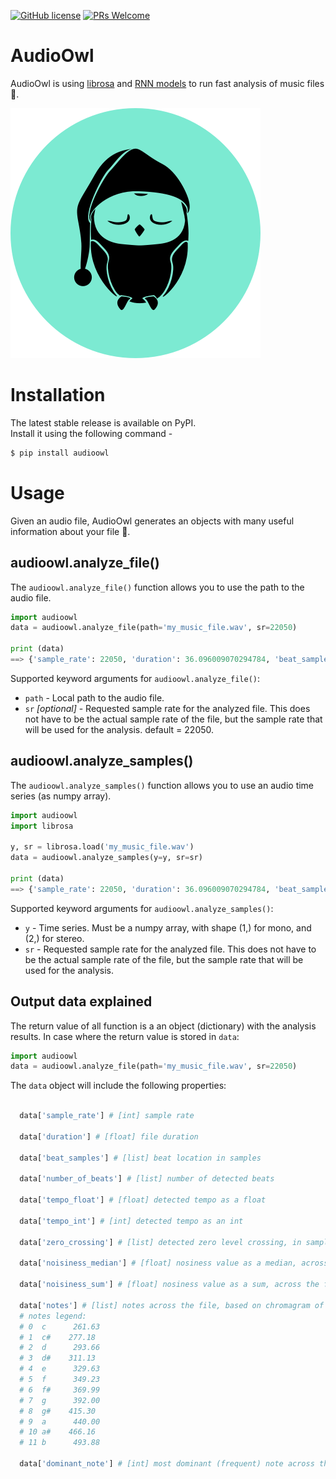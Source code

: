
[![GitHub license](https://img.shields.io/github/license/Naereen/StrapDown.js.svg)](https://github.com/Naereen/StrapDown.js/blob/master/LICENSE)
[![PRs Welcome](https://img.shields.io/badge/PRs-welcome-brightgreen.svg?style=flat-square)](http://makeapullrequest.com)

# AudioOwl
AudioOwl is using [librosa](https://librosa.github.io/librosa/index.html) and [RNN models](http://madmom.readthedocs.io/en/latest/index.html) to run fast analysis of music files 🎸.

![AudioOwl](Images/AudioOwl.png)

# Installation
The latest stable release is available on PyPI.  
Install it using the following command -

```bash
$ pip install audioowl
```

# Usage
Given an audio file, AudioOwl generates an objects with many useful information about your file 💪.

## audioowl.analyze_file()
The ``audioowl.analyze_file()`` function allows you to use the path to the audio file.

```python
import audioowl
data = audioowl.analyze_file(path='my_music_file.wav', sr=22050)

print (data)
==> {'sample_rate': 22050, 'duration': 36.096009070294784, 'beat_samples': [12794, 40148, 66179, 93092, ...}
```
Supported keyword arguments for ``audioowl.analyze_file()``:
- ``path`` - Local path to the audio file.
- ``sr`` *[optional]* - Requested sample rate for the analyzed file. This does not have to be the actual sample rate of the file, but the sample rate that will be used for the analysis. default = 22050.

## audioowl.analyze_samples()
The ``audioowl.analyze_samples()`` function allows you to use an audio time series (as numpy array).

```python
import audioowl
import librosa

y, sr = librosa.load('my_music_file.wav')
data = audioowl.analyze_samples(y=y, sr=sr)

print (data)
==> {'sample_rate': 22050, 'duration': 36.096009070294784, 'beat_samples': [12794, 40148, 66179, 93092, ...}
```
Supported keyword arguments for ``audioowl.analyze_samples()``:
- ``y`` - Time series. Must be a numpy array, with shape (1,) for mono, and (2,) for stereo.
- ``sr`` - Requested sample rate for the analyzed file. This does not have to be the actual sample rate of the file, but the sample rate that will be used for the analysis.

## Output data explained
The return value of all function is a an object (dictionary) with the analysis results.
In case where the return value is stored in ``data``:
```python
import audioowl
data = audioowl.analyze_file(path='my_music_file.wav', sr=22050)
```
The ``data`` object will include the following properties:

```Python

  data['sample_rate'] # [int] sample rate

  data['duration'] # [float] file duration

  data['beat_samples'] # [list] beat location in samples

  data['number_of_beats'] # [list] number of detected beats

  data['tempo_float'] # [float] detected tempo as a float

  data['tempo_int'] # [int] detected tempo as an int

  data['zero_crossing'] # [list] detected zero level crossing, in samples detected

  data['noisiness_median'] # [float] nosiness value as a median, across the file

  data['noisiness_sum'] # [float] nosiness value as a sum, across the file

  data['notes'] # [list] notes across the file, based on chromagram of hop_length=512 samples.
  # notes legend:
  # 0  c	  261.63
  # 1  c#	 277.18
  # 2  d	  293.66
  # 3  d#	 311.13
  # 4  e	  329.63
  # 5  f	  349.23
  # 6  f#     369.99
  # 7  g	  392.00
  # 8  g#	 415.30
  # 9  a	  440.00
  # 10 a#	 466.16
  # 11 b	  493.88

  data['dominant_note'] # [int] most dominant (frequent) note across the file

```
